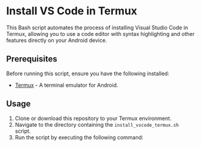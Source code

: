 # Install VS Code in Termux

This Bash script automates the process of installing Visual Studio Code in Termux, allowing you to use a code editor with syntax highlighting and other features directly on your Android device.

## Prerequisites

Before running this script, ensure you have the following installed:
- [Termux](https://termux.com/) - A terminal emulator for Android.

## Usage

1. Clone or download this repository to your Termux environment.
2. Navigate to the directory containing the `install_vscode_termux.sh` script.
3. Run the script by executing the following command:
